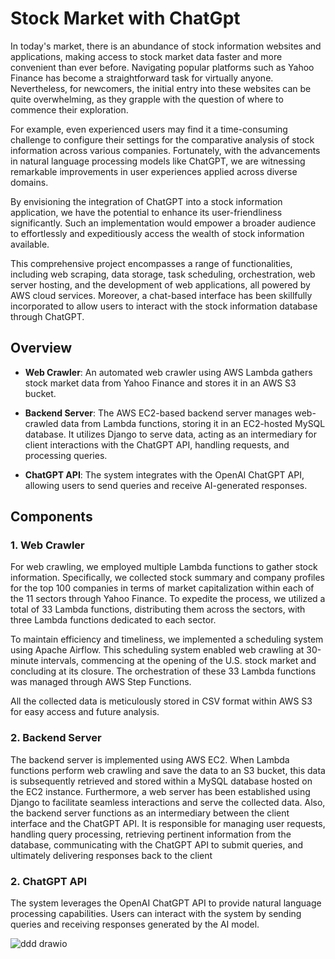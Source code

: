 # Stock Market with ChatGpt

In today's market, there is an abundance of stock information websites and applications, making access to stock market data faster and more convenient than ever before. Navigating popular platforms such as Yahoo Finance has become a straightforward task for virtually anyone. Nevertheless, for newcomers, the initial entry into these websites can be quite overwhelming, as they grapple with the question of where to commence their exploration.

For example, even experienced users may find it a time-consuming challenge to configure their settings for the comparative analysis of stock information across various companies. Fortunately, with the advancements in natural language processing models like ChatGPT, we are witnessing remarkable improvements in user experiences applied across diverse domains.

By envisioning the integration of ChatGPT into a stock information application, we have the potential to enhance its user-friendliness significantly. Such an implementation would empower a broader audience to effortlessly and expeditiously access the wealth of stock information available.

This comprehensive project encompasses a range of functionalities, including web scraping, data storage, task scheduling, orchestration, web server hosting, and the development of web applications, all powered by AWS cloud services. Moreover, a chat-based interface has been skillfully incorporated to allow users to interact with the stock information database through ChatGPT.


## Overview

- **Web Crawler**: An automated web crawler using AWS Lambda gathers stock market data from Yahoo Finance and stores it in an AWS S3 bucket.

- **Backend Server**: The AWS EC2-based backend server manages web-crawled data from Lambda functions, storing it in an EC2-hosted MySQL database. It utilizes Django to serve data, acting as an intermediary for client interactions with the ChatGPT API, handling requests, and processing queries.

- **ChatGPT API**: The system integrates with the OpenAI ChatGPT API, allowing users to send queries and receive AI-generated responses.

## Components

### 1. Web Crawler
For web crawling, we employed multiple Lambda functions to gather stock information. Specifically, we collected stock summary and company profiles for the top 100 companies in terms of market capitalization within each of the 11 sectors through Yahoo Finance. To expedite the process, we utilized a total of 33 Lambda functions, distributing them across the sectors, with three Lambda functions dedicated to each sector.

To maintain efficiency and timeliness, we implemented a scheduling system using Apache Airflow. This scheduling system enabled web crawling at 30-minute intervals, commencing at the opening of the U.S. stock market and concluding at its closure. The orchestration of these 33 Lambda functions was managed through AWS Step Functions.

All the collected data is meticulously stored in CSV format within AWS S3 for easy access and future analysis.


### 2. Backend Server

The backend server is implemented using AWS EC2. When Lambda functions perform web crawling and save the data to an S3 bucket, this data is subsequently retrieved and stored within a MySQL database hosted on the EC2 instance. Furthermore, a web server has been established using Django to facilitate seamless interactions and serve the collected data. Also, the backend server functions as an intermediary between the client interface and the ChatGPT API. It is responsible for managing user requests, handling query processing, retrieving pertinent information from the database, communicating with the ChatGPT API to submit queries, and ultimately delivering responses back to the client

### 2. ChatGPT API

The system leverages the OpenAI ChatGPT API to provide natural language processing capabilities. Users can interact with the system by sending queries and receiving responses generated by the AI model.


![ddd drawio](https://github.com/hotzan0301/stockmarket/assets/59554674/00730b11-2af1-4e0c-9cbd-9f0abdcab757)


